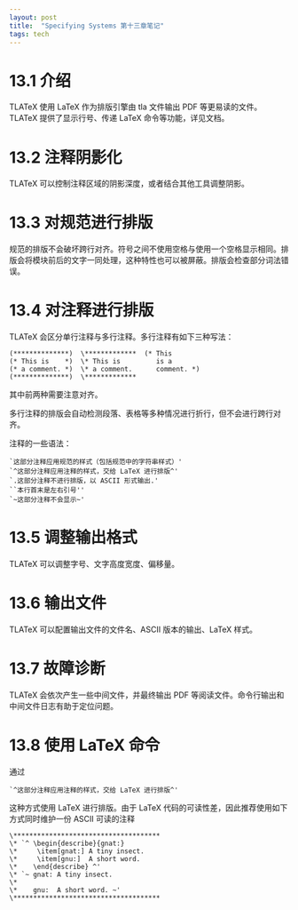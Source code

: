 ```yaml
---
layout: post
title:  "Specifying Systems 第十三章笔记"
tags: tech
---
```


# 13.1 介绍

TLATeX 使用 LaTeX 作为排版引擎由 tla 文件输出 PDF 等更易读的文件。TLATeX 提供了显示行号、传递 LaTeX 命令等功能，详见文档。

# 13.2 注释阴影化

TLATeX 可以控制注释区域的阴影深度，或者结合其他工具调整阴影。

# 13.3 对规范进行排版

规范的排版不会破坏跨行对齐。符号之间不使用空格与使用一个空格显示相同。排版会将模块前后的文字一同处理，这种特性也可以被屏蔽。排版会检查部分词法错误。

# 13.4 对注释进行排版

TLATeX 会区分单行注释与多行注释。多行注释有如下三种写法：
```
(**************)  \*************  (* This
(* This is    *)  \* This is         is a
(* a comment. *)  \* a comment.      comment. *)
(**************)  \************* 
```
其中前两种需要注意对齐。

多行注释的排版会自动检测段落、表格等多种情况进行折行，但不会进行跨行对齐。

注释的一些语法：
```
`这部分注释应用规范的样式（包括规范中的字符串样式）'
`^这部分注释应用注释的样式，交给 LaTeX 进行排版^'
`.这部分注释不进行排版，以 ASCII 形式输出.'
``本行首末是左右引号''
`~这部分注释不会显示~'
```
# 13.5 调整输出格式

TLATeX 可以调整字号、文字高度宽度、偏移量。

# 13.6 输出文件

TLATeX 可以配置输出文件的文件名、ASCII 版本的输出、LaTeX 样式。

# 13.7 故障诊断

TLATeX 会依次产生一些中间文件，并最终输出 PDF 等阅读文件。命令行输出和中间文件日志有助于定位问题。

# 13.8 使用 LaTeX 命令

通过
```
`^这部分注释应用注释的样式，交给 LaTeX 进行排版^'
```
这种方式使用 LaTeX 进行排版。由于 LaTeX 代码的可读性差，因此推荐使用如下方式同时维护一份 ASCII 可读的注释
```
\*************************************
\* `^ \begin{describe}{gnat:}
\*     \item[gnat:] A tiny insect.
\*     \item[gnu:]  A short word.
\*    \end{describe} ^'
\* `~ gnat: A tiny insect.
\*
\*    gnu:  A short word. ~'
\*************************************
```

